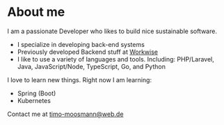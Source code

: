 # About me

I am a passionate Developer who likes to build nice sustainable software.

- I specialize in developing back-end systems
- Previously developed Backend stuff at [Workwise](https://www.workwise.io)
- I like to use a variety of languages and tools. Including: PHP/Laravel, Java, JavaScript/Node, TypeScript, Go, and Python

I love to learn new things. Right now I am learning:
- Spring (Boot)
- Kubernetes

Contact me at timo-moosmann@web.de

